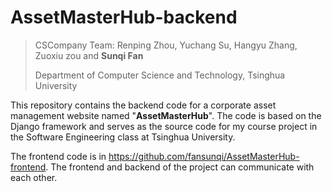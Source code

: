 # AssetMasterHub-backend

> CSCompany Team: Renping Zhou, Yuchang Su, Hangyu Zhang, Zuoxiu zou and **Sunqi Fan**
>
> Department of Computer Science and Technology, Tsinghua University

This repository contains the backend code for a corporate asset management website named "**AssetMasterHub**". The code is based on the Django framework and serves as the source code for my course project in the Software Engineering class at Tsinghua University.

The frontend code is in https://github.com/fansunqi/AssetMasterHub-frontend. The frontend and backend of the project can communicate with each other.
